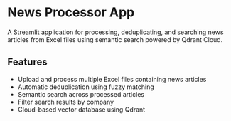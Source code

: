 # News Processor App

A Streamlit application for processing, deduplicating, and searching news articles from Excel files using semantic search powered by Qdrant Cloud.

## Features

- Upload and process multiple Excel files containing news articles
- Automatic deduplication using fuzzy matching
- Semantic search across processed articles
- Filter search results by company
- Cloud-based vector database using Qdrant

